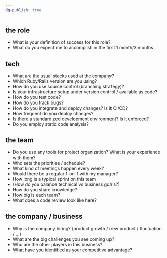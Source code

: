 ```yaml
---
dg-publish: true
---
```

## the role

- What is your definition of success for this role?
- What do you expect me to accomplish in the first 1 month/3 months


## tech

- What are the usual stacks used at the company?
- Which Ruby/Rails version are you using?
- How do you use source control (branching strategy)?
- Is your infrastructure setup under version control / available as code?
- How do you test code?
- How do you track bugs?
- How do you integrate and deploy changes? Is it CI/CD?
- How frequent do you deploy changes?
- Is there a standardized development environment? Is it enforced?
- Do you employ static code analysis?


## the team

- Do you use any tools for project organization? What is your experience with them?
- Who sets the priorities / schedule?
- What kind of meetings happen every week?
- Would there be a regular 1-on-1 with my manager?
- How long is a typical sprint on this team
- (How do you balance technical vs business goals?)
- How do you share knowledge?
- How big is each team?
- What does a code review look like here?


## the company / business

- Why is the company hiring? (product growth / new product / fluctuation / ...)
- What are the big challenges you see coming up?
- Who are the other players in this business?
- What have you identified as your competitive advantage?


